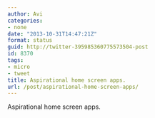 ```yaml
---
author: Avi
categories:
- none
date: "2013-10-31T14:47:21Z"
format: status
guid: http://twitter-395985360775573504-post
id: 8370
tags:
- micro
- tweet
title: Aspirational home screen apps.
url: /post/aspirational-home-screen-apps/
---
```

Aspirational home screen apps.